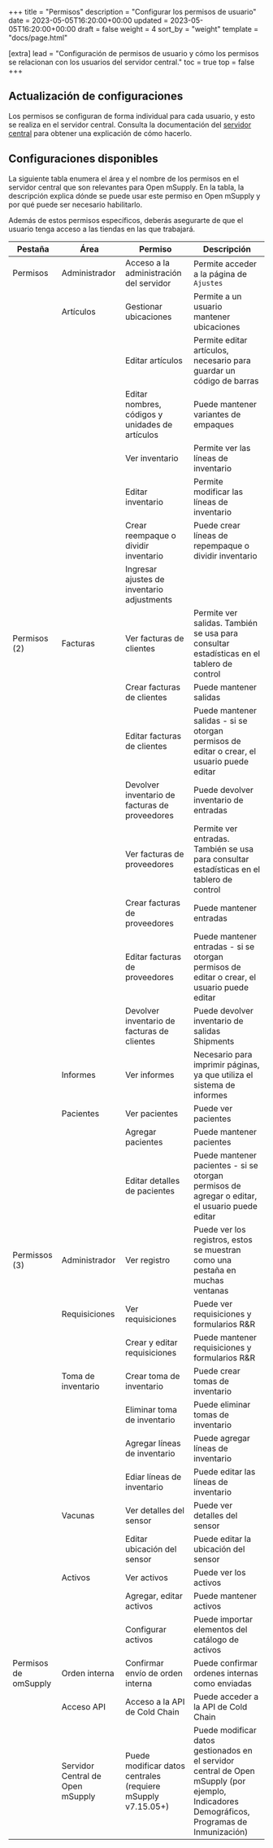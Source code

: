 +++
title = "Permisos"
description = "Configurar los permisos de usuario"
date = 2023-05-05T16:20:00+00:00
updated = 2023-05-05T16:20:00+00:00
draft = false
weight = 4
sort_by = "weight"
template = "docs/page.html"

[extra]
lead = "Configuración de permisos de usuario y cómo los permisos se relacionan con los usuarios del servidor central."
toc = true
top = false
+++

## Actualización de configuraciones

Los permisos se configuran de forma individual para cada usuario, y esto se realiza en el servidor central. Consulta la documentación del [servidor central](https://docs.msupply.org.nz/admin:managing_users#permissions_tabs) para obtener una explicación de cómo hacerlo.

## Configuraciones disponibles

La siguiente tabla enumera el área y el nombre de los permisos en el servidor central que son relevantes para Open mSupply. En la tabla, la descripción explica dónde se puede usar este permiso en Open mSupply y por qué puede ser necesario habilitarlo.

Además de estos permisos específicos, deberás asegurarte de que el usuario tenga acceso a las tiendas en las que trabajará.

| Pestaña                  | Área                        | Permiso                                           | Descripción                                                                                                        |
| -------------------- | --------------------------- | ---------------------------------------------------- | ------------------------------------------------------------------------------------------------------------------ |
| Permisos          | Administrador                       | Acceso a la administración del servidor                         | Permite acceder a la página de `Ajustes`                                                                                |
|                      | Artículos                       | Gestionar ubicaciones                                     | Permite a un usuario mantener ubicaciones                                                                                |
|                      |                             | Editar artículos                                           | Permite editar artículos, necesario para guardar un código de barras                                                                 |
|                      |                             | Editar nombres, códigos y unidades de artículos                     | Puede mantener variantes de empaques                                                                                         |
|                      |                             | Ver inventario                                           | Permite ver las líneas de inventario                                                                                                   |
|                      |                             | Editar inventario                                           | Permite modificar las líneas de inventario                                                                                                |
|                      |                             | Crear reempaque o dividir inventario                         | Puede crear líneas de repempaque o dividir inventario                                                                             |
|                      |                             | Ingresar ajustes de inventario adjustments                                                                                 |
| Permisos (2)      | Facturas                    | Ver facturas de clientes                               | Permite ver salidas. También se usa para consultar estadísticas en el tablero de control                                        |
|                      |                             | Crear facturas de clientes                            | Puede mantener salidas                                                                                   |
|                      |                             | Editar facturas de clientes                               | Puede mantener salidas - si se otorgan permisos de editar o crear, el usuario puede editar                   |
|                      |                             | Devolver inventario de facturas de proveedores                  | Puede devolver inventario de entradas                                                                           |
|                      |                             | Ver facturas de proveedores                               | Permite ver entradas. También se usa para consultar estadísticas en el tablero de control                                         |
|                      |                             | Crear facturas de proveedores                             | Puede mantener entradas                                                                                     |
|                      |                             | Editar facturas de proveedores                               | Puede mantener entradas - si se otorgan permisos de editar o crear, el usuario puede editar                    |
|                      |                             | Devolver inventario de facturas de clientes                  | Puede devolver inventario de salidas Shipments                                                                           |
|                      | Informes                     | Ver informes                                         | Necesario para imprimir páginas, ya que utiliza el sistema de informes                                                         |
|                      | Pacientes                    | Ver pacientes                                        | Puede ver pacientes                                                                                                  |
|                      |                             | Agregar pacientes                                         | Puede mantener pacientes                                                                                              |
|                      |                             | Editar detalles de pacientes                                 | Puede mantener pacientes - si se otorgan permisos de agregar o editar, el usuario puede editar                                |
| Permissos (3)      | Administrador                       | Ver registro                                             | Puede ver los registros, estos se muestran como una pestaña en muchas ventanas                                                         |
|                      | Requisiciones                | Ver requisiciones                                    | Puede ver requisiciones y formularios R&R                                                                                |
|                      |                             | Crear y editar requisiciones                         | Puede mantener requisiciones y formularios R&R                                                                           |
|                      | Toma de inventario                  | Crear toma de inventario                                     | Puede crear tomas de inventario                                                                                              |
|                      |                             | Eliminar toma de inventario                                     | Puede eliminar tomas de inventario                                                                                              |
|                      |                             | Agregar líneas de inventario                                  | Puede agregar líneas de inventario                                                                                            |
|                      |                             | Ediar líneas de inventario                                 | Puede editar las líneas de inventario                                                                                           |
|                      | Vacunas                    | Ver detalles del sensor                                  | Puede ver detalles del sensor                                                                                            |
|                      |                             | Editar ubicación del sensor                                 | Puede editar la ubicación del sensor                                                                                           |
|                      | Activos                      | Ver activos                                          | Puede ver los activos                                                                                                    |
|                      |                             | Agregar, editar activos                                     | Puede mantener activos                                                                                                |
|                      |                             | Configurar activos                                         | Puede importar elementos del catálogo de activos                                                                                   |
| Permisos de omSupply | Orden interna              | Confirmar envío de orden interna                          | Puede confirmar ordenes internas como enviadas                                                                                |
|                      | Acceso API                   | Acceso a la API de Cold Chain                                | Puede acceder a la API de Cold Chain                                                                                      |
|                      | Servidor Central de Open mSupply | Puede modificar datos centrales (requiere mSupply v7.15.05+) | Puede modificar datos gestionados en el servidor central de Open mSupply (por ejemplo, Indicadores Demográficos, Programas de Inmunización) |
